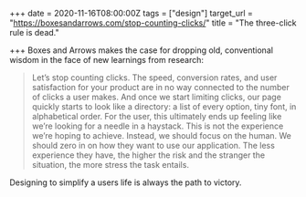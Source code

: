 +++
date = 2020-11-16T08:00:00Z
tags = ["design"]
target_url = "https://boxesandarrows.com/stop-counting-clicks/"
title = "The three-click rule is dead."

+++
Boxes and Arrows makes the case for dropping old, conventional wisdom in the face of new learnings from research:

> Let’s stop counting clicks. The speed, conversion rates, and user satisfaction for your product are in no way connected to the number of clicks a user makes. And once we start limiting clicks, our page quickly starts to look like a directory: a list of every option, tiny font, in alphabetical order. For the user, this ultimately ends up feeling like we’re looking for a needle in a haystack. This is not the experience we’re hoping to achieve. Instead, we should focus on the human. We should zero in on how they want to use our application. The less experience they have, the higher the risk and the stranger the situation, the more stress the task entails.

Designing to simplify a users life is always the path to victory.